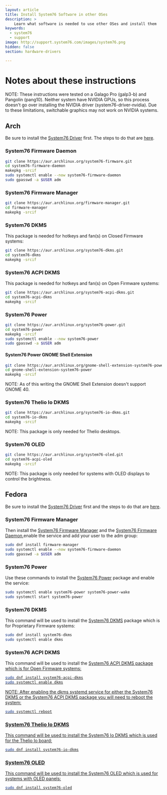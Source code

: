 ```yaml
---
layout: article
title: Install System76 Software in other OSes
description: >
    Learn what software is needed to use other OSes and install them
keywords:
  - system76
  - support
image: http://support.system76.com/images/system76.png
hidden: false
section: hardware-drivers

---
```


# Notes about these instructions

NOTE: These instructions were tested on a Galago Pro (galp3-b) and Pangolin (pang10). Neither system have NVIDIA GPUs, so this process doesn't go over installing the NVIDIA driver (system76-driver-nvidia). Due to these limitations, switchable graphics may not work on NVIDIA systems.

## Arch

Be sure to install the <u>System76 Driver</u> first. The steps to do that are [here](/articles/system76-driver). 

### System76 Firmware Daemon

```bash
git clone https://aur.archlinux.org/system76-firmware.git
cd system76-firmware-daemon
makepkg -srcif
sudo systemctl enable --now system76-firmware-daemon
sudo gpasswd -a $USER adm
```

### System76 Firmware Manager

```bash
git clone https://aur.archlinux.org/firmware-manager.git
cd firmware-manager
makepkg -srcif
```

### System76 DKMS

This package is needed for hotkeys and fan(s) on Closed Firmware systems:

```bash
git clone https://aur.archlinux.org/system76-dkms.git
cd system76-dkms
makepkg -srcif
```

### System76 ACPI DKMS

This package is needed for hotkeys and fan(s) on Open Firmware systems:

```bash
git clone https://aur.archlinux.org/system76-acpi-dkms.git
cd system76-acpi-dkms
makepkg -srcif
```

### System76 Power

```bash
git clone https://aur.archlinux.org/system76-power.git
cd system76-power
makepkg -srcif
sudo systemctl enable --now system76-power
sudo gpasswd -a $USER adm
```

#### System76 Power GNOME Shell Extension

```bash
git clone https://aur.archlinux.org/gnome-shell-extension-system76-power-git.git
cd gnome-shell-extension-system76-power
makepkg -srcif
```

NOTE: As of this writing the GNOME Shell Extension doesn't support GNOME 40.

### System76 Thelio Io DKMS

```bash
git clone https://aur.archlinux.org/system76-io-dkms.git
cd system76-io-dkms
makepkg -srcif
```

NOTE: This package is only needed for Thelio desktops.

### System76 OLED 

```bash
git clone https://aur.archlinux.org/system76-oled.git
cd system76-acpi-oled
makepkg -srcif
```

NOTE: This package is only needed for systems with OLED displays to control the brightness.

## Fedora

Be sure to install the <u>System76 Driver</u> first and the steps to do that are [here](/articles/system76-driver). 

### System76 Firmware Manager

Then install the <u>System76 Firmware Manager</u> and the <u>System76 Firmware Daemon</u>,enable the service and add your user to the adm group:

```bash
sudo dnf install firmware-manager
sudo systemctl enable --now system76-firmware-daemon
sudo gpasswd -a $USER adm
```

### System76 Power

Use these commands to install the <u>System76 Power</u> package and enable the service:

```bash
sudo systemctl enable system76-power system76-power-wake 
sudo systemctl start system76-power
```

### System76 DKMS

This command will be used to install the <u>System76 DKMS</u> package which is for Proprietary Firmware systems:

```bash
sudo dnf install system76-dkms
sudo systemctl enable dkms
```

### System76 ACPI DKMS

This command will be used to install the <u>System76 ACPI DKMS<u> package which is for Open Firmware systems:

```bash
sudo dnf install system76-acpi-dkms
sudo systemctl enable dkms
```

NOTE: After enabling the dkms systemd service for either the <u>System76 DKMS</u> or the <u>System76 ACPI DKMS</u> package you will need to reboot the system:

```bash
sudo systemctl reboot
```

### System76 Thelio Io DKMS

This command will be used to install the <u>System76 Io DKMS</u> which is used for the Thelio Io board:

```bash
sudo dnf install system76-io-dkms
```

### System76 OLED

This command will be used to install the <u>System76 OLED</u> which is used for systems with OLED panels:

```bash
sudo dnf install system76-oled
```